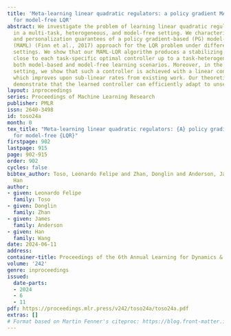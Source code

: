 ```yaml
---
title: 'Meta-learning linear quadratic regulators: a policy gradient MAML approach
  for model-free LQR'
abstract: We investigate the problem of learning linear quadratic regulators (LQR)
  in a multi-task, heterogeneous, and model-free setting. We characterize the stability
  and personalization guarantees of a policy gradient-based (PG) model-agnostic meta-learning
  (MAML) (Finn et al., 2017) approach for the LQR problem under different task-heterogeneity
  settings. We show that our MAML-LQR algorithm produces a stabilizing controller
  close to each task-specific optimal controller up to a task-heterogeneity bias in
  both model-based and model-free learning scenarios. Moreover, in the model-based
  setting, we show that such a controller is achieved with a linear convergence rate,
  which improves upon sub-linear rates from existing work. Our theoretical guarantees
  demonstrate that the learned controller can efficiently adapt to unseen LQR tasks.
layout: inproceedings
series: Proceedings of Machine Learning Research
publisher: PMLR
issn: 2640-3498
id: toso24a
month: 0
tex_title: "Meta-learning linear quadratic regulators: {A} policy gradient {MAML} approach
  for model-free {LQR}"
firstpage: 902
lastpage: 915
page: 902-915
order: 902
cycles: false
bibtex_author: Toso, Leonardo Felipe and Zhan, Donglin and Anderson, James and Wang,
  Han
author:
- given: Leonardo Felipe
  family: Toso
- given: Donglin
  family: Zhan
- given: James
  family: Anderson
- given: Han
  family: Wang
date: 2024-06-11
address:
container-title: Proceedings of the 6th Annual Learning for Dynamics & Control Conference
volume: '242'
genre: inproceedings
issued:
  date-parts:
  - 2024
  - 6
  - 11
pdf: https://proceedings.mlr.press/v242/toso24a/toso24a.pdf
extras: []
# Format based on Martin Fenner's citeproc: https://blog.front-matter.io/posts/citeproc-yaml-for-bibliographies/
---
```

